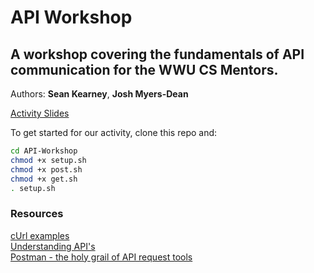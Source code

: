 # API Workshop
## A workshop covering the fundamentals of API communication for the WWU CS Mentors.
Authors: __Sean Kearney__, __Josh Myers-Dean__

[Activity Slides](https://docs.google.com/presentation/d/1eNHcMHTYJ9ifFVIpLIABoVyhL5KmsWFDumFUPtB5qfs/edit?usp=sharing)

To get started for our activity, clone this repo and:
```bash
cd API-Workshop
chmod +x setup.sh
chmod +x post.sh
chmod +x get.sh
. setup.sh
```
### Resources  
  [cUrl examples](https://gist.github.com/subfuzion/08c5d85437d5d4f00e58)  
  [Understanding API's](https://www.smashingmagazine.com/2018/01/understanding-using-rest-api/)  
  [Postman - the holy grail of API request tools](https://www.getpostman.com/)  
